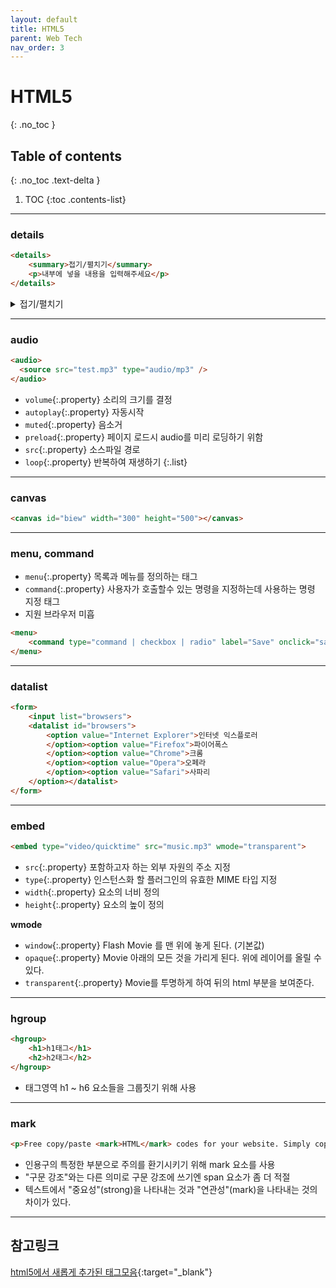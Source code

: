 ```yaml
---
layout: default
title: HTML5
parent: Web Tech
nav_order: 3
---
```


# HTML5
{: .no_toc }

## Table of contents
{: .no_toc .text-delta }

1. TOC
{:toc .contents-list}

---

### details


```html
<details>
    <summary>접기/펼치기</summary>
    <p>내부에 넣을 내용을 입력해주세요</p>
</details>
```

<details>
    <summary>접기/펼치기</summary>
    <p>내부에 넣을 내용을 입력해주세요</p>
</details>

---

### audio

```html
<audio>
  <source src="test.mp3" type="audio/mp3" />
</audio>
```
- `volume`{:.property} 소리의 크기를 결정
- `autoplay`{:.property} 자동시작
- `muted`{:.property} 음소거
- `preload`{:.property} 페이지 로드시 audio를 미리 로딩하기 위함
- `src`{:.property} 소스파일 경로
- `loop`{:.property} 반복하여 재생하기
{:.list}

---

### canvas

```html
<canvas id="biew" width="300" height="500"></canvas>
```

----

### menu, command
- `menu`{:.property}  목록과 메뉴를 정의하는 태그
- `command`{:.property}  사용자가 호출할수 있는 명령을 지정하는데 사용하는 명령 지정 태그
- 지원 브라우저 미흡

```html
<menu>
    <command type="command | checkbox | radio" label="Save" onclick="save()">Save</command>
</menu>
```

---

### datalist

```html
<form>
    <input list="browsers">
    <datalist id="browsers">
        <option value="Internet Explorer">인터넷 익스플로러
        </option><option value="Firefox">파이어폭스
        </option><option value="Chrome">크롬
        </option><option value="Opera">오페라
        </option><option value="Safari">사파리
    </option></datalist>
</form> 
```

---

### embed

```html
<embed type="video/quicktime" src="music.mp3" wmode="transparent">
```

- `src`{:.property}  포함하고자 하는 외부 자원의 주소 지정
- `type`{:.property}  인스턴스화 할 플러그인의 유효한 MIME 타입 지정
- `width`{:.property}  	요소의 너비 정의
- `height`{:.property}  	요소의 높이 정의

**wmode**
- `window`{:.property}  Flash Movie 를 맨 위에 놓게 된다. (기본값)
- `opaque`{:.property}  Movie 아래의 모든 것을 가리게 된다. 위에 레이어를 올릴 수 있다.
- `transparent`{:.property}  Movie를 투명하게 하여 뒤의 html 부분을 보여준다.

---

### hgroup

```html
<hgroup>
    <h1>h1태그</h1>
    <h2>h2태그</h2>
</hgroup>
```
- 태그영역 h1 ~ h6 요소들을 그룹짓기 위해 사용

----

### mark
```html
<p>Free copy/paste <mark>HTML</mark> codes for your website. Simply copy then paste the <mark>HTML</mark> code to your own website.</p>
```
- 인용구의 특정한 부분으로 주의를 환기시키기 위해 mark 요소를 사용
- "구문 강조"와는 다른 의미로 구문 강조에 쓰기엔 span 요소가 좀 더 적절
- 텍스트에서 "중요성"(strong)을 나타내는 것과 "연관성"(mark)을 나타내는 것의 차이가 있다. 

---


## 참고링크
[html5에서 새롭게 추가된 태그모음](https://www.biew.co.kr/entry/html5에서-새롭게-추가된-태그모음){:target="_blank"}